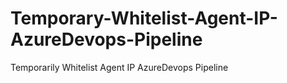 # Temporary-Whitelist-Agent-IP-AzureDevops-Pipeline
Temporarily Whitelist Agent IP AzureDevops Pipeline
